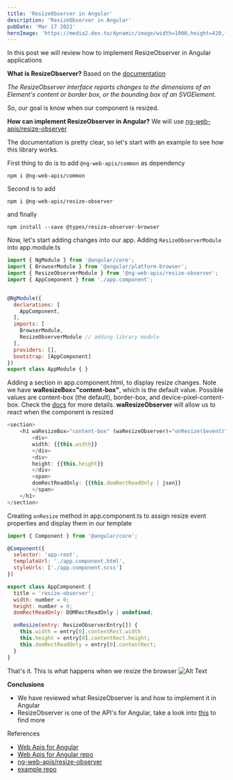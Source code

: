 ```yaml
---
title: 'ResizeObserver in Angular'
description: 'ResizeObserver in Angular'
pubDate: 'Mar 17 2021'
heroImage: 'https://media2.dev.to/dynamic/image/width=1000,height=420,fit=cover,gravity=auto,format=auto/https%3A%2F%2Fdev-to-uploads.s3.amazonaws.com%2Fuploads%2Farticles%2Fj29zm8k2kc1ovbnwvbcd.png'
---
```


In this post we will review how to implement ResizeObserver in Angular applications

**What is ResizeObserver?**
Based on the [documentation](https://developer.mozilla.org/en-US/docs/Web/API/ResizeObserver)

_The ResizeObserver interface reports changes to the dimensions of an Element's content or border box, or the bounding box of an SVGElement._

So, our goal is know when our component is resized.

**How can implement ResizeObserver in Angular?**
We will use [ng-web-apis/resize-observer](https://github.com/ng-web-apis/resize-observer)

The documentation is pretty clear, so let's start with an example to see how this library works.


First thing to do is to add `@ng-web-apis/common` as dependency
```
npm i @ng-web-apis/common
```

Second is to add 
```
npm i @ng-web-apis/resize-observer
```

and finally

```
npm install --save @types/resize-observer-browser
```

Now, let's start adding changes into our app.
Adding `ResizeObserverModule` into app.module.ts
```javascript
import { NgModule } from '@angular/core';
import { BrowserModule } from '@angular/platform-browser';
import { ResizeObserverModule } from '@ng-web-apis/resize-observer';
import { AppComponent } from './app.component';


@NgModule({
  declarations: [
    AppComponent,
  ],
  imports: [
    BrowserModule,
    ResizeObserverModule // adding library module
  ],
  providers: [],
  bootstrap: [AppComponent]
})
export class AppModule { }
```

Adding a section in app.component.html, to display resize changes.
Note we have **waResizeBox="content-box"**, which is the default value. Possible values are content-box (the default), border-box, and device-pixel-content-box. Check the [docs](https://developer.mozilla.org/en-US/docs/Web/API/ResizeObserver) for more details.
**waResizeObserver** will allow us to react when the component is resized

```javascript
<section>
    <h1 waResizeBox="content-box" (waResizeObserver)="onResize($event)">
        <div>
        width: {{this.width}}
        </div>
        <div>
        height: {{this.height}}
        </div>
        <span>
        domRectReadOnly: {{this.domRectReadOnly | json}}
        </span>
    </h1>
</section>
```
Creating `onResize` method in app.component.ts to assign resize event properties and display them in our template
```javascript
import { Component } from '@angular/core';

@Component({
  selector: 'app-root',
  templateUrl: './app.component.html',
  styleUrls: ['./app.component.scss']
})

export class AppComponent {
  title = 'resize-observer';
  width: number = 0;
  height: number = 0;
  domRectReadOnly: DOMRectReadOnly | undefined;

  onResize(entry: ResizeObserverEntry[]) {
    this.width = entry[0].contentRect.width
    this.height = entry[0].contentRect.height;
    this.domRectReadOnly = entry[0].contentRect;
  }
}
```
That's it. This is what happens when we resize the browser
![Alt Text](https://dev-to-uploads.s3.amazonaws.com/uploads/articles/8gvi80kmyufc545xn5o1.gif)

**Conclusions**
* We have reviewed what ResizeObserver is and how to implement it in Angular
* ResizeObserver is one of the API's for Angular, take a look into [this](https://ng-web-apis.github.io/) to find more

References
* [Web Apis for Angular](https://ng-web-apis.github.io/)
* [Web Apis for Angular repo](https://github.com/ng-web-apis)
* [ng-web-apis/resize-observer](https://github.com/ng-web-apis/resize-observer)
* [example repo](https://github.com/salimchemes/resize-observer)
